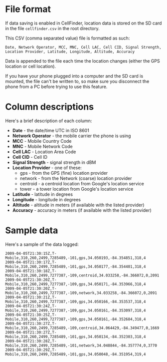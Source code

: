 # File format #

If data saving is enabled in CellFinder, location data is stored on the SD card in the file `cellfinder.csv` in the root directory.

This CSV (comma separated value) file is formatted as such:

`Date, Network Operator, MCC, MNC, Cell LAC, Cell CID, Signal Strength, Location Provider, Latitude, Longitude, Altitude, Accuracy`

Data is appended to the file each time the location changes (either the GPS location or cell location).

If you have your phone plugged into a computer and the SD card is mounted, the file can't be written to, so make sure you disconnect the phone from a PC before trying to use this feature.

# Column descriptions #

Here's a brief description of each column:

  * **Date** - the date/time UTC in ISO 8601
  * **Network Operator** - the mobile carrier the phone is using
  * **MCC** - Mobile Country Code
  * **MNC** - Mobile Network Code
  * **Cell LAC** - Location Area Code
  * **Cell CID** - Cell ID
  * **Signal Strength** - signal strength in dBM
  * **Location Provider** - one of these:
    * gps - from the GPS (fine) location provider
    * network - from the Network (coarse) location provider
    * centroid - a centroid location from Google's location service
    * tower - a tower location from Google's location service
  * **Latitude** - latitude in degrees
  * **Longitude** - longitude in degrees
  * **Altitude** - altitude in meters (if available with the listed provider)
  * **Accuracy** - accuracy in meters (if available with the listed provider)

# Sample data #

Here's a sample of the data logged:

```
2009-04-05T21:30:15Z,T-Mobile,310,260,2499,7285489,-101,gps,34.050193,-84.354851,318,4
2009-04-05T21:30:17Z,T-Mobile,310,260,2499,7285489,-101,gps,34.050177,-84.354401,318,4
2009-04-05T21:30:18Z,T-Mobile,310,260,2499,7277387,-109,centroid,34.033258,-84.366072,0,2091
2009-04-05T21:30:20Z,T-Mobile,310,260,2499,7277387,-109,gps,34.050171,-84.353966,318,4
2009-04-05T21:30:20Z,T-Mobile,310,260,2499,7277387,-109,network,34.033258,-84.366072,0,2091
2009-04-05T21:30:21Z,T-Mobile,310,260,2499,7277387,-109,gps,34.050166,-84.353537,318,4
2009-04-05T21:30:24Z,T-Mobile,310,260,2499,7277387,-109,gps,34.050161,-84.353097,318,4
2009-04-05T21:30:25Z,T-Mobile,310,260,2499,7277387,-109,gps,34.050161,-84.352684,318,4
2009-04-05T21:30:27Z,T-Mobile,310,260,2499,7285489,-109,centroid,34.064429,-84.349477,0,1669
2009-04-05T21:30:27Z,T-Mobile,310,260,2499,7285489,-101,gps,34.050134,-84.352303,318,4
2009-04-05T21:30:28Z,T-Mobile,310,260,2499,7285489,-101,network,34.048844,-84.357774,0,3770
2009-04-05T21:30:29Z,T-Mobile,310,260,2499,7285489,-101,gps,34.050048,-84.351954,319,4
```